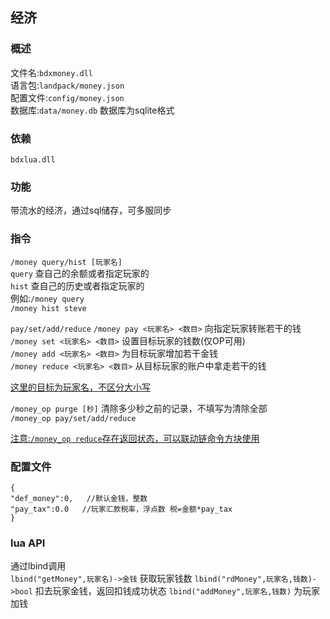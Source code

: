 ## 经济
### 概述
文件名:`bdxmoney.dll`  
语言包:`landpack/money.json`  
配置文件:`config/money.json`  
数据库:`data/money.db` 数据库为sqlite格式

### 依赖
`bdxlua.dll`

### 功能
带流水的经济，通过sql储存，可多服同步

### 指令
`/money query/hist [玩家名]`  
`query` 查自己的余额或者指定玩家的  
`hist` 查自己的历史或者指定玩家的  
例如:`/money query`  
`/money hist steve`

`pay/set/add/reduce`
`/money pay <玩家名> <数目>` 向指定玩家转账若干的钱  
`/money set <玩家名> <数目>` 设置目标玩家的钱数(仅OP可用)  
`/money add <玩家名> <数目>` 为目标玩家增加若干金钱  
`/money reduce <玩家名> <数目>` 从目标玩家的账户中拿走若干的钱  

<u>这里的目标为玩家名，不区分大小写</u>  

`/money_op purge [秒]` 清除多少秒之前的记录，不填写为清除全部  
`/money_op pay/set/add/reduce`

<u>注意:`/money_op reduce`存在返回状态，可以联动链命令方块使用</u>

### 配置文件
```
{
"def_money":0,   //默认金钱，整数
"pay_tax":0.0   //玩家汇款税率，浮点数 税=金额*pay_tax
}
```
### lua API
通过lbind调用  
`lbind("getMoney",玩家名)->金钱` 获取玩家钱数
`lbind("rdMoney",玩家名,钱数)->bool` 扣去玩家金钱，返回扣钱成功状态
`lbind("addMoney",玩家名,钱数)` 为玩家加钱